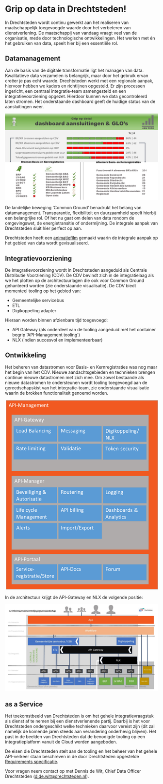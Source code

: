 # Grip op data in Drechtsteden!

In Drechtsteden wordt continu gewerkt aan het realiseren van maatschappelijk toegevoegde waarde door het verbeteren van dienstverlening. De maatschappij van vandaag vraagt veel van de organisatie, mede door technologische ontwikkelingen. Het werken met én het gebruiken van data, speelt hier bij een essentiële rol. 

## Datamanagement

Aan de basis van de digitale transformatie ligt het managen van data. Kwalitatieve data verzamelen is belangrijk, maar door het gebruik ervan creëer je pas echt waarde. Drechtsteden werkt met een regionale aanpak, hiervoor hebben we kaders en richtlijnen opgesteld. Er zijn processen ingericht, een centraal integratie-team samengesteld en een integratievoorziening opgezet. Hierdoor kunnen we data gecontroleerd laten stromen. Het onderstaande dashboard geeft de huidige status van de aansluitingen weer. 

![alt text](https://github.com/Drechtsteden/CentraleDistributieVoorziening/blob/master/Dashboard%20CDV%20aansluitingen%20-%20jan%202020.jpg "Dashboard januari 2020")

De landelijke beweging ‘Common Ground’ benadrukt het belang van datamanagement. Transparantie, flexibiliteit en duurzaamheid speelt hierbij een belangrijke rol. Of het nu gaat om delen van data rondom de omgevingswet, de energietransitie of ondermijning.  De integrale aanpak van Drechtsteden sluit hier perfect op aan.

Drechtsteden heeft een [animatiefilm](https://www.youtube.com/watch?v=kednu5b_8ew) gemaakt waarin de integrale aanpak op het gebied van data wordt gevisualiseerd. 

## Integratievoorziening 
De integratievoorziening wordt in Drechtsteden aangeduid als Centrale Distributie Voorziening (CDV). De CDV bevindt zich in de integratielaag als we het plotten op de architectuurlagen die ook voor Common Ground gehanteerd worden (zie onderstaande visualisatie). De CDV biedt momenteel tooling op het gebied van:
-	Gemeentelijke servicebus
-	ETL
-	Digikoppeling adapter

Hieraan worden binnen afzienbare tijd toegevoegd:
-	API Gateway (als onderdeel van de tooling aangeduid met het container begrip 'API-Management tooling')
-	NLX (indien succesvol en implementeerbaar) 

## Ontwikkeling
Het beheren van datastromen voor Basis- en Kernregistraties was nog maar het begin van het CDV. Nieuwe aandachtsgebieden en technieken brengen continue nieuwe datastromen met zich mee. Om zowel bestaande als nieuwe datastromen te ondersteunen wordt tooling toegevoegd aan de gereedschapskist van het integratie-team, zie onderstaande visualisatie waarin de brokken functionaliteit genoemd worden.

![alt text](https://github.com/Drechtsteden/CentraleDistributieVoorziening/blob/master/functionaliteit%20API-Management.png
"Functionaliteit API-Management")

In de architectuur krijgt de API-Gateway en NLX de volgende positie:

![alt text](https://github.com/Drechtsteden/CentraleDistributieVoorziening/blob/master/API-Management%20Drechtsteden.jpg
"Invulling Gemeentelijke Gegevenslandschap")

## as a Service 
Het toekomstbeeld van Drechtsteden is om het gehele integratievraagstuk als dienst af te nemen bij een dienstverlenende partij. Daarbij is het voor Drechtsteden ondergeschikt welke technieken daarvoor vereist zijn (dit zal namelijk de komende jaren steeds aan verandering onderhevig blijven). Het past in de beelden van Drechtsteden dat de benodigde tooling op een integratieplatform vanuit de Cloud worden aangeboden.

De eisen die Drechtsteden stelt aan de tooling en het beheer van het gehele API-verkeer staan beschreven in de door Drechtsteden opgestelde [Requirements specificatie](https://github.com/Drechtsteden/CentraleDistributieVoorziening/blob/master/Requirements%20specificatie%20API-Management.pdf).

Voor vragen neem contact op met Dennis de Wit, Chief Data Officer Drechtsteden (d.de.wit@drechtsteden.nl).
